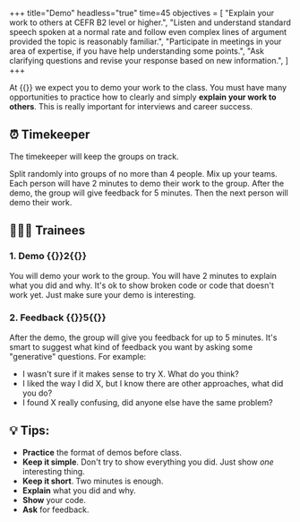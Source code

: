 +++
title="Demo"
headless="true"
time=45
objectives = [
    "Explain your work to others at CEFR B2 level or higher.",
    "Listen and understand standard speech spoken at a normal rate and follow even complex lines of argument provided the topic is reasonably familiar.",
    "Participate in meetings in your area of expertise, if you have help understanding some points.",
    "Ask clarifying questions and revise your response based on new information.",
]
+++

At {{<our-name>}} we expect you to demo your work to the class. You must have many opportunities to practice how to clearly and simply **explain your work to others**. This is really important for interviews and career success.

## ⏰ Timekeeper

The timekeeper will keep the groups on track.

Split randomly into groups of no more than 4 people. Mix up your teams. Each person will have 2 minutes to demo their work to the group. After the demo, the group will give feedback for 5 minutes. Then the next person will demo their work.

## 🧑🏼‍🎓 Trainees

### 1. Demo {{<timer>}}2{{</timer>}}

You will demo your work to the group. You will have 2 minutes to explain what you did and why. It's ok to show broken code or code that doesn't work yet. Just make sure your demo is interesting.

### 2. Feedback {{<timer>}}5{{</timer>}}

After the demo, the group will give you feedback for up to 5 minutes. It's smart to suggest what kind of feedback you want by asking some "generative" questions. For example:

- I wasn't sure if it makes sense to try X. What do you think?
- I liked the way I did X, but I know there are other approaches, what did you do?
- I found X really confusing, did anyone else have the same problem?

## 💡 Tips:

- **Practice** the format of demos before class.
- **Keep it simple**. Don't try to show everything you did. Just show _one_ interesting thing.
- **Keep it short**. Two minutes is enough.
- **Explain** what you did and why.
- **Show** your code.
- **Ask** for feedback.
